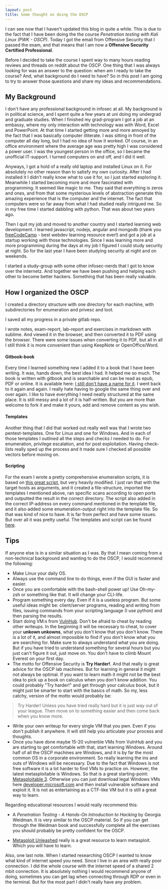 ```yaml
---
layout: post
title: Some thought on doing the OSCP
---
```


I can see now that I haven't updated this blog in quite a while. This is due to the fact that I have been doing the the course *Penetration testing with Kali Linux (PWK - OSCP)*. Today I got the email from Offensive Security that I passed the exam, and that means that I am now a **Offensive Security Certified Professional**.

Before I decided to take the course I spent way to many hours reading reviews and threads on reddit about the OSCP. One thing that I was always looking for was an answer to the question: when am I ready to take the course? And, what background do I need to have? So in this post I am going to try to answer those questions and share my ideas and recommendations.

## My Background

I don't have any professional background in infosec at all. My background is in political science, and I spent quite a few years at uni doing my undergrad and graduate studies. When I finished my grad-program I got a job at an embassy, where my only interaction with technology was with Word, Excel and PowerPoint. At that time I started getting more and more annoyed by the fact that I was basically computer illiterate. I was sitting in front of the computer all day long, but I had no idea of how it worked. Of course, in an office environment where the average age was pretty high I was considered a power user. I was the youngest person in the office, so I became the unofficial IT-support. I turned computers on and off, and I did it well.

Anyways, I got a hold of a really old laptop and installed Linux on it. For absolutely no other reason than to satisfy my own curiosity. After I had installed it I didn't really know what to use it for, so I just started exploring it. Meanwhile I started becoming more and more fascinated with programming. It seemed like magic to me. They said that everything is zeros and ones, and from that some mysterious levels of abstraction generate this amazing experience that is the computer and the internet. The fact that computers were so far away from what I had studied really intrigued me. So in my free time I started dabbling with python. That was about two years ago.  

Then I quit my job and moved to another country and I started learning web development. I learned javascript, nodejs, angular and mongodb (thank you [freeCodeCamp](https://www.freecodecamp.com/) - best webdev learning resource ever!) and got a job at a startup working with those technologies. Since I was learning more and more programming during the days at my job I figured I could study security at night. So for the last year I have been studying security at night and on weekends.

I started a study-group with some other infosec-nerds that I got to know over the internetz. And together we have been pushing and helping each other to become better hackers. Something that has been really valuable.

## How I organized the OSCP

I created a directory structure with one directory for each machine, with subdirectories for enumeration and privesc and loot.

I saved all my progress in a private gitlab repo.

I wrote notes, exam-report, lab-report and exercises in markdown with sublime. And viewed it in the browser, and then converted it to PDF using the browser. There were some issues when converting it to PDF, but all in all I still think it is more convenient than using KeepNote or OpenOffice/Word.

#### Gitbook-book

Every time I learned something new I added it to a book that I have been writing. It was, hands down, the best idea I had. It helped me so much. The book is written with gitbook and is searchable and can be read as epub, PDF or online. It is available here: [I still don't have a name for it]( https://www.gitbook.com/book/bobloblaw/security/details). I went back to it again and again. I really hate having to google the same thing over and over again. I like to have everything I need neatly structured at the same place. It is still messy and a lot of it is half-written. But you are more than welcome to fork it and make it yours, add and remove content as you wish.


#### Templates

Another thing that I did that worked out really well was that I wrote two pentest-templates. One for Linux and one for Windows. And in each of those templates I outlined all the steps and checks I needed to do. For enumeration, privilege escalation, and for post exploitation. Having check-lists really sped up the process and it made sure I checked all possible vectors before moving on.

#### Scripting

For the exam I wrote a pretty comprehensive enumeration scripts, it is based on [this great script](http://www.securitysift.com/offsec-pwb-oscp/), but very heavily modified. I just ran that with the target hosts as arguments, and it created a file-structure, imported the templates I mentioned above, ran specific scans according to open ports and outputted the result in the correct directory. The script also added in the correct IP-address on every command mentioned in the template file, and it also added some enumeration-output right into the template file. So that was kind of nice to have. It is far from perfect and have some issues. But over all it was pretty useful. The templates and script can be found [here](https://github.com/xapax/oscp).

## Tips

If anyone else is in a similar situation as I was. By that I mean coming from a non-technical background and wanting to do the OSCP, I would recommend the following:


- Make Linux your daily OS.
- Always use the command line to do things, even if the GUI is faster and easier.
- Once you are comfortable with the bash-shell power up! Use Oh-my-zsh or something like that. It will change your CLI-life.
- Program something every day. Even if it is a useless program. But some useful ideas might be: client/server programs, reading and writing from files, issuing commands from your scripting language (I use python) and then parsing the results.
- Start doing VM:s from [VulnHub](https://www.vulnhub.com). Don't be afraid to cheat by reading other writeups. In the beginning it will be necessary to cheat, to cover your **unkown unkowns**, what you don't know that you don't know. There is a lot of it, and almost impossible to find if you don't know what you are searching for. Make sure to always understand what you are doing. But if you have tried to understand something for several hours but you just can't figure it out, just move on. You don't have to climb Mount Everest on your first day.
- The motto for Offensive Security is **Try Harder!**. And that really is great advice for the OSCP lab machines. But for learning in general it might not always be optimal. If you want to learn math it might not be the best idea to pick up a book on calculus when you don't know addition. You could probably "Try harder!" and get through your calculus book, but it might just be smarter to start with the basics of math. So my, less catchy, version of the motto would probably be:

> Try Harder! Unless you have tried really hard but it is just way out of your league. Then move on to something easier and then come back when you know more.

- Write your own writeup for every single VM that you pwn. Even if you don't publish it anywhere. It will still help you articulate your process and thoughts.
- Once you have done maybe 15-20 vulnerble VMs from VulnHub and you are starting to get comfortable with that, start learning Windows. Around half of all the OSCP machines are Windows, and it is by far the most common OS in a corporate environment. So really learning the ins and outs of Windows will be necessary. Due to the fact that Windows is not free software it is a lot harder to find VMs to practice on. However, the latest metasploitable is Windows. So that is a great starting-point: [Metasploitable 3](https://github.com/rapid7/metasploitable3). Otherwise you can just download legal Windows VMs here [developer.microsoft.com](https://developer.microsoft.com/en-us/microsoft-edge/tools/vms/) and then install vulnerable software and exploit it. It is not as entertaining as a CTF-like VM but it is still a great way to learn.


Regarding educational resources I would really recommend this:

- A *Penetration Testing - A Hands-On Introduction to Hacking* by Georgia Weidman. It is very similar to the OSCP material. So if you can get through the Weidman book and successfully complete all the exercises you should probably be pretty confident for the OSCP.

- [Metasploit Unleashed](  https://www.offensive-security.com/metasploit-unleashed/) really is a great resource to learn metasploit. Which you will have to learn.

Also, one last note. When I started researching OSCP I wanted to know what kind of internet speed you need. Since I live in an area with really poor connection. I did the whole course with the internet speed of a shared 2 mbit connection. It is absolutely nothing I would recommend anyone of doing, sometimes you can get lag when connecting through RDP or even in the terminal. But for the most part I didn't really have any problem.
